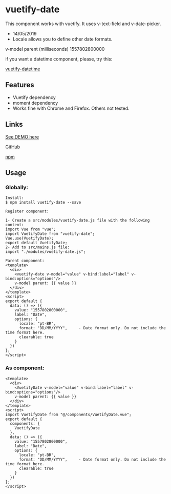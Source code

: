 # vuetify-date

This component works with vuetify. It uses v-text-field and v-date-picker.

- 14/05/2019
- Locale allows you to define other date formats.

v-model parent (milliseconds)
1557802800000

if you want a datetime component, please, try this:
<p><a href="https://github.com/juareznasato/vuetify-datetime.git" target="_blank">vuetify-datetime</a></p>

## Features

- Vuetify dependency
- moment dependency
- Works fine with Chrome and Firefox. Others not tested.

## Links
<p><a href="https://46zdr.codesandbox.io/">See DEMO here</a></p>
<p><a href="https://github.com/juareznasato/vuetify-date" target="_blank">GitHub</a></p>
<p><a href="https://www.npmjs.com/package/vuetify-date" target="_blank">npm</a></p>

## Usage

### Globally:
```
Install:
$ npm install vuetify-date --save

Register component:

1- Create a src/modules/vuetify-date.js file with the following content:
import Vue from "vue";
import VuetifyDate from "vuetify-date";
Vue.use(VuetifyDate);
export default VuetifyDate;
2- Add to src/mains.js file:
import "./modules/vuetify-date.js";

Parent component:
<template>
  <div>
    <vuetify-date v-model="value" v-bind:label="label" v-bind:options="options"/>
    v-model parent: {{ value }}
  </div>
</template>
<script>
export default {
  data: () => ({
    value: "1557802800000",
    label: "Date",
    options: {
      locale: "pt-BR",
      format: "DD/MM/YYYY",     - Date format only. Do not include the time format here.
      clearable: true
    }
  })
};
</script>

```
### As component:
```
<template>
  <div>
    <VuetifyDate v-model="value" v-bind:label="label" v-bind:options="options"/>
    v-model parent: {{ value }}
  </div>
</template>
<script>
import VuetifyDate from "@/components/VuetifyDate.vue";
export default {
  components: {
    VuetifyDate
  },
  data: () => ({
    value: "1557802800000",
    label: "Date",
    options: {
      locale: "pt-BR",
      format: "DD/MM/YYYY",     - Date format only. Do not include the time format here.
      clearable: true
    }
  })
};
</script>
```
